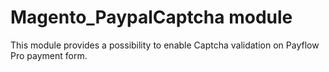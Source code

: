 # Magento_PaypalCaptcha module

This module provides a possibility to enable Captcha validation on Payflow Pro payment form.
